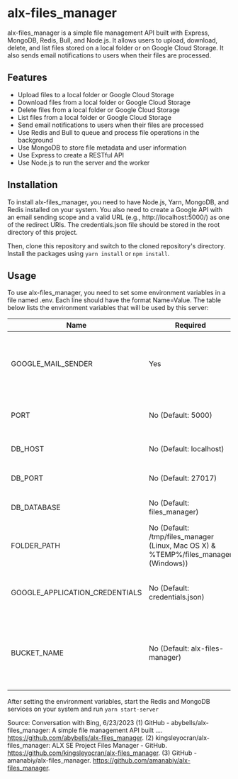 

# alx-files_manager

alx-files_manager is a simple file management API built with Express, MongoDB, Redis, Bull, and Node.js. It allows users to upload, download, delete, and list files stored on a local folder or on Google Cloud Storage. It also sends email notifications to users when their files are processed.

## Features

- Upload files to a local folder or Google Cloud Storage
- Download files from a local folder or Google Cloud Storage
- Delete files from a local folder or Google Cloud Storage
- List files from a local folder or Google Cloud Storage
- Send email notifications to users when their files are processed
- Use Redis and Bull to queue and process file operations in the background
- Use MongoDB to store file metadata and user information
- Use Express to create a RESTful API
- Use Node.js to run the server and the worker

## Installation

To install alx-files_manager, you need to have Node.js, Yarn, MongoDB, and Redis installed on your system. You also need to create a Google API with an email sending scope and a valid URL (e.g., http://localhost:5000/) as one of the redirect URIs. The credentials.json file should be stored in the root directory of this project.

Then, clone this repository and switch to the cloned repository's directory. Install the packages using `yarn install` or `npm install`.

## Usage

To use alx-files_manager, you need to set some environment variables in a file named .env. Each line should have the format Name=Value. The table below lists the environment variables that will be used by this server:

| Name | Required | Description |
| ---- | -------- | ----------- |
| GOOGLE_MAIL_SENDER | Yes | The email address of the account responsible for sending emails to users. |
| PORT | No (Default: 5000) | The port the server should listen at. |
| DB_HOST | No (Default: localhost) | The database host. |
| DB_PORT | No (Default: 27017) | The database port. |
| DB_DATABASE | No (Default: files_manager) | The database name. |
| FOLDER_PATH | No (Default: /tmp/files_manager (Linux, Mac OS X) & %TEMP%/files_manager (Windows)) | The local folder where files are saved. |
| GOOGLE_APPLICATION_CREDENTIALS | No (Default: credentials.json) | The path to the Google API credentials file. |
| BUCKET_NAME | No (Default: alx-files-manager) | The name of the Google Cloud Storage bucket where files are saved. |

After setting the environment variables, start the Redis and MongoDB services on your system and run `yarn start-server`

Source: Conversation with Bing, 6/23/2023
(1) GitHub - abybells/alx-files_manager: A simple file management API built .... https://github.com/abybells/alx-files_manager.
(2) kingsleyocran/alx-files_manager: ALX SE Project Files Manager - GitHub. https://github.com/kingsleyocran/alx-files_manager.
(3) GitHub - amanabiy/alx-files_manager. https://github.com/amanabiy/alx-files_manager.
